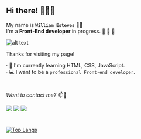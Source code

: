 ## Hi there! 👋👋👋

My name is __`William Esteves`__ :man_technologist:<br>
I'm a __Front-End developer__ in progress.  :rocket: :rocket: :rocket:

![alt text](https://media1.giphy.com/media/RbDKaczqWovIugyJmW/giphy.gif?cid=ecf05e478k0v8yt4sys7xr50pvt6nhva1wvw91ufsszbss5w&rid=giphy.gif&ct=g)


Thanks for visiting my page! 


· 🌱 I'm currently learning HTML, CSS,  JavaScript.<br>
· :computer: I want to be a `professional Front-end developer`. <br>





# 
*Want to contact me?* 📫💬

<a href="https://twitter.com/_williamesteves">![](https://img.shields.io/badge/LinkedIn-0077B5?style=for-the-badge&logo=linkedin&logoColor=white)</a> 
<a href="https://t.me/william_estevez">![](https://img.shields.io/badge/Telegram-2CA5E0?style=for-the-badge&logo=telegram&logoColor=white)</a> 
<a href="https://www.linkedin.com/in/williamesteves/">![](https://img.shields.io/badge/Twitter-1DA1F2?style=for-the-badge&logo=twitter&logoColor=white)</a> 

#
[![Top Langs](https://github-readme-stats.vercel.app/api/top-langs/?username=william-esteves&layout=compact)](https://github.com/william-esteves/github-readme-stats)







